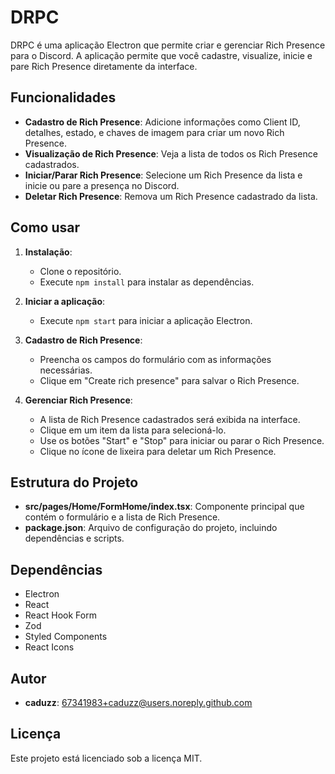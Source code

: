 # DRPC

DRPC é uma aplicação Electron que permite criar e gerenciar Rich Presence para o Discord. A aplicação permite que você cadastre, visualize, inicie e pare Rich Presence diretamente da interface.

## Funcionalidades

- **Cadastro de Rich Presence**: Adicione informações como Client ID, detalhes, estado, e chaves de imagem para criar um novo Rich Presence.
- **Visualização de Rich Presence**: Veja a lista de todos os Rich Presence cadastrados.
- **Iniciar/Parar Rich Presence**: Selecione um Rich Presence da lista e inicie ou pare a presença no Discord.
- **Deletar Rich Presence**: Remova um Rich Presence cadastrado da lista.

## Como usar

1. **Instalação**:
   - Clone o repositório.
   - Execute `npm install` para instalar as dependências.

2. **Iniciar a aplicação**:
   - Execute `npm start` para iniciar a aplicação Electron.

3. **Cadastro de Rich Presence**:
   - Preencha os campos do formulário com as informações necessárias.
   - Clique em "Create rich presence" para salvar o Rich Presence.

4. **Gerenciar Rich Presence**:
   - A lista de Rich Presence cadastrados será exibida na interface.
   - Clique em um item da lista para selecioná-lo.
   - Use os botões "Start" e "Stop" para iniciar ou parar o Rich Presence.
   - Clique no ícone de lixeira para deletar um Rich Presence.

## Estrutura do Projeto

- **src/pages/Home/FormHome/index.tsx**: Componente principal que contém o formulário e a lista de Rich Presence.
- **package.json**: Arquivo de configuração do projeto, incluindo dependências e scripts.

## Dependências

- Electron
- React
- React Hook Form
- Zod
- Styled Components
- React Icons

## Autor

- **caduzz**: [67341983+caduzz@users.noreply.github.com](mailto:67341983+caduzz@users.noreply.github.com)

## Licença

Este projeto está licenciado sob a licença MIT.
